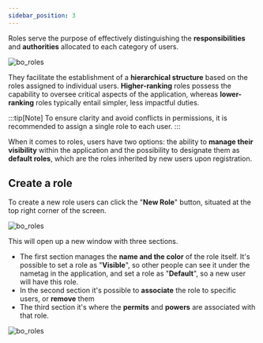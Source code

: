 ```yaml
---
sidebar_position: 3
---
```

Roles serve the purpose of effectively distinguishing the **responsibilities** and **authorities** allocated to each category of users. 

![bo_roles](/img/bo_roles.png)

They facilitate the establishment of a **hierarchical structure** based on the roles assigned to individual users. 
**Higher-ranking** roles possess the capability to oversee critical aspects of the application, whereas **lower-ranking** roles typically entail simpler, less impactful duties.

:::tip[Note]
To ensure clarity and avoid conflicts in permissions, it is recommended to assign a single role to each user.
:::

When it comes to roles, users have two options: the ability to **manage their visibility** within the application and the possibility to designate them as **default roles**, which are the roles inherited by new users upon registration.

## Create a role
To create a new role users can click the "**New Role**" button, situated at the top right corner of the screen. 

![bo_roles](/img/bo_roles3.png)

This will open up a new window with three sections.

- The first section manages the **name and the color** of the role itself. It's possible to set a role as "**Visible**", so other people can see it under the nametag in the application, and set a role as "**Default**", so a new user will have this role. 
- In the second section it's possible to **associate** the role to specific users, or **remove** them
- The third section it's where the **permits** and **powers** are associated with that role.

![bo_roles](/img/bo_roles2.png)

